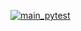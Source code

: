 [![main_pytest](https://github.com/SergeyEn/hexlet_pytest/actions/workflows/main_test.yml/badge.svg)](https://github.com/SergeyEn/hexlet_pytest/actions/workflows/main_test.yml)
